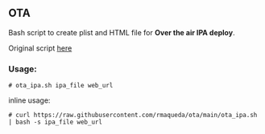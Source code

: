 ## OTA

Bash script to create plist and HTML file for **Over the air IPA deploy**.

Original script [here](https://github.com/RichardBronosky/ota-tools)

### Usage:


```
# ota_ipa.sh ipa_file web_url
```

inline usage:

```
# curl https://raw.githubusercontent.com/rmaqueda/ota/main/ota_ipa.sh | bash -s ipa_file web_url
```
